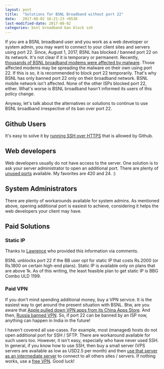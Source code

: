 ```yaml
---
layout: post
title:  "Solutions for BSNL Broadband without port 22"
date:   2017-08-02 16:21:23 +0530
last-modified-date: 2017-08-02
categories: bsnl broadband ban block ssh
---
```


If you are a BSNL broadband user and you work as a web developer or system admin, you may want to connect to your client sites and servers using port 22. Since, August 1, 2017, BSNL has blocked / banned port 22 on its network. It's not clear if it is temporary or permanent. Recently, [thousands of BSNL broadband modems were affected by malware](http://www.thehindu.com/news/national/karnataka/malware-affects-thousands-of-bsnl-broadband-modems/article19381410.ece). Those affected modems may be spreading the malware on their own using port 22. If this is so, it is recommended to block port 22 temporarily. That's why BSNL has only banned port 22 only on their broadband network. BSNL mobile network isn't affected. None of the other ISPs blocked port 22, either. What's worse is BSNL broadband hasn't informed its users of this policy change.

Anyway, let's talk about the alternatives or solutions to continue to use BSNL broadband irrespective of its ban over port 22.

## Github Users

It's easy to solve it by [running SSH over HTTPS](https://help.github.com/articles/using-ssh-over-the-https-port/) that is allowed by Github.

## Web developers

Web developers usually do not have access to the server. One solution is to ask your server administrator to open an additional port. There are plenty of [unused ports](https://en.wikipedia.org/wiki/List_of_TCP_and_UDP_port_numbers) available. My favorites are 420 and 24. :)

## System Administrators

There are plenty of workarounds available for system admins. As mentioned above, opening additional port is easiest to achieve, considering it helps the web developers your client may have.

## Paid Solutions

### Static IP

Thanks to [Lawrence](http://www.elawrence.in/) who provided this information via comments.

BSNL unblocks port 22 if the BB user opt for static IP that costs Rs.2000 (or Rs.1800 on certain high-end plans). Static IP is available only on plans that are above 1k. As of this writing, the least feasible plan to get static IP is BBG Combo ULD 1199.

### Paid VPN
If you don't mind spending additional money, buy a VPN service. It is the easiest way to get around the present situation with BSNL. Btw, are you aware that [Apple pulled down VPN apps from its China Apps Store](http://www.zdnet.com/article/apple-pulls-vpns-from-china-app-store/). And then, [Russia banned VPN](http://www.zdnet.com/article/nsa-whistleblower-snowden-vpn-ban-makes-russia-less-safe-and-less-free/). So, if port 22 can be banned by an ISP now, anything can happen in India in the future!

I haven't covered all use-cases. For example, most (managed) hosts do not open additional port for SSH / SFTP. There are workaround available for such users too. However, it isn't easy, especially who have never used SSH. In general, if you know how to use SSH, then buy a small server (VPS servers are available as low as USD2.5 per month) and then [use that server as an intermediate server](https://www.cyberciti.biz/faq/linux-unix-ssh-proxycommand-passing-through-one-host-gateway-server/) to connect to all others sites / servers. If nothing works, use a [free VPN](https://hide.me/). Good luck!
